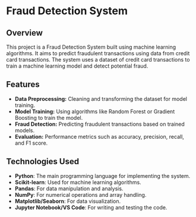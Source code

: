 # Fraud Detection System

## Overview
This project is a Fraud Detection System built using machine learning algorithms. It aims to predict fraudulent transactions using data from credit card transactions. The system uses a dataset of credit card transactions to train a machine learning model and detect potential fraud.

## Features
- **Data Preprocessing:** Cleaning and transforming the dataset for model training.
- **Model Training:** Using algorithms like Random Forest or Gradient Boosting to train the model.
- **Fraud Detection:** Predicting fraudulent transactions based on trained models.
- **Evaluation:** Performance metrics such as accuracy, precision, recall, and F1 score.

## Technologies Used
- **Python**: The main programming language for implementing the system.
- **Scikit-learn**: Used for machine learning algorithms.
- **Pandas**: For data manipulation and analysis.
- **NumPy**: For numerical operations and array handling.
- **Matplotlib/Seaborn**: For data visualization.
- **Jupyter Notebook/VS Code**: For writing and testing the code.

